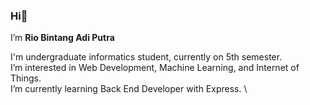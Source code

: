 ### Hi👋
I’m **Rio Bintang Adi Putra**

I'm undergraduate informatics student, currently on 5th semester. \
I’m interested in Web Development, Machine Learning, and Internet of Things. \
I’m currently learning Back End Developer with Express. \


<!---
RoxasDavega/RoxasDavega is a ✨ special ✨ repository because its `README.md` (this file) appears on your GitHub profile.
You can click the Preview link to take a look at your changes.
--->
